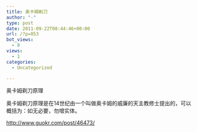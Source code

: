 ```yaml
---
title: 奥卡姆剃刀
author: "-"
type: post
date: 2011-09-22T08:44:46+00:00
url: /?p=853
bot_views:
  - 8
views:
  - 1
categories:
  - Uncategorized

---
```

奥卡姆剃刀原理

奥卡姆剃刀原理是在14世纪由一个叫做奥卡姆的威廉的天主教修士提出的，可以概括为：如无必要，勿增实体。
  
http://www.guokr.com/post/46473/